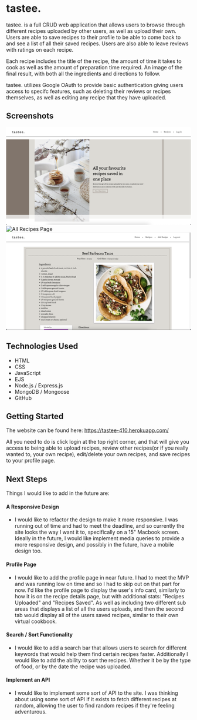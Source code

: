 
# tastee.

tastee. is a full CRUD web application that allows users to browse through different recipes uploaded by other users, as well as upload their own. Users are able to save recipes to their profile to be able to come back to and see a list of all their saved recipes. Users are also able to leave reviews with ratings on each recipe.

Each recipe includes the title of the recipe, the amount of time it takes to cook as well as the amount of preparation time required. An image of the final result, with both all the ingredients and directions to follow. 

tastee. utilizes Google OAuth to provide basic authentication giving users access to specifc features, such as deleting their reviews or recipes themselves, as well as editing any recipe that they have uploaded.
## Screenshots

![Landing Page](public/images/landing.png)
![All Recipes Page](public/images/allrecipes.png)
![Recipe Details](public/images/recipedetails.png)


## Technologies Used

- HTML
- CSS
- JavaScript
- EJS
- Node.js / Express.js
- MongoDB / Mongoose
- GitHub

## Getting Started
The website can be found here: https://tastee-410.herokuapp.com/

All you need to do is click login at the top right corner, and that will give you access to being able to upload recipes, review other recipes(or if you really wanted to, your own recipe), edit/delete your own recipes, and save recipes to your profile page.


## Next Steps

Things I would like to add in the future are:

#### A Responsive Design
- I would like to refactor the design to make it more responsive. I was running out of time and had to meet the deadline, and so currently the site looks the way I want it to, specifically on a 15" Macbook screen. Ideally in the future, I would like implement media queries to provide a more responsive design, and possibly in the future, have a mobile design too.


#### Profile Page

- I would like to add the profile page in near future. I had to meet the MVP and was running low on time and so I had to skip out on that part for now. I'd like the profile page to display the user's info card, similarly to how it is on the recipe details page, but with additional stats: "Recipes Uploaded" and "Recipes Saved". As well as including two different sub areas that displays a list of all the users uploads, and then the second tab would display all of the users saved recipes, similar to their own virtual cookbook.


#### Search / Sort Functionality

- I would like to add a search bar that allows users to search for different keywords that would help them find certain recipes faster. Additionally I would like to add the ability to sort the recipes. Whether it be by the type of food, or by the date the recipe was uploaded.


#### Implement an API

- I would like to implement some sort of API to the site. I was thinking about using some sort of API if it exists to fetch different recipes at random, allowing the user to find random recipes if they're feeling adventurous.  

